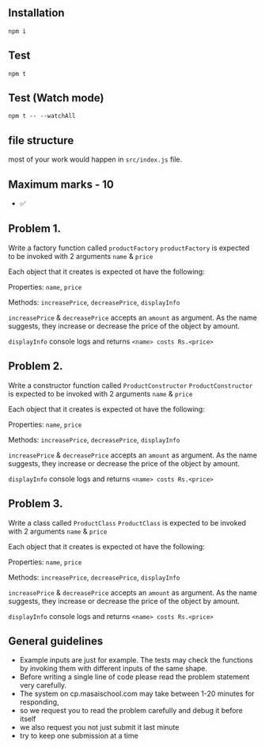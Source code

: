 ## Installation
```
npm i
```

## Test 
```
npm t
```

## Test (Watch mode)
```
npm t -- --watchAll
```

## file structure
most of your work would happen in `src/index.js` file.

## Maximum marks - 10
- ✅ 

## Problem 1.

Write a factory function called `productFactory`
`productFactory` is expected to be invoked with 2 arguments `name` & `price`

Each object that it creates is expected ot have the following:

Properties: `name`, `price`

Methods: `increasePrice`, `decreasePrice`, `displayInfo`
  
`increasePrice` & `decreasePrice` accepts an `amount` as argument. As the name suggests, they increase or decrease the price of the object by amount.

`displayInfo` console logs and returns `<name> costs Rs.<price>`

## Problem 2.

Write a constructor function called `ProductConstructor`
`ProductConstructor` is expected to be invoked with 2 arguments `name` & `price`

Each object that it creates is expected ot have the following:

Properties: `name`, `price`

Methods: `increasePrice`, `decreasePrice`, `displayInfo`
  
`increasePrice` & `decreasePrice` accepts an `amount` as argument. As the name suggests, they increase or decrease the price of the object by amount.

`displayInfo` console logs and returns `<name> costs Rs.<price>`

## Problem 3.

Write a class called `ProductClass`
`ProductClass` is expected to be invoked with 2 arguments `name` & `price`

Each object that it creates is expected ot have the following:

Properties: `name`, `price`

Methods: `increasePrice`, `decreasePrice`, `displayInfo`
  
`increasePrice` & `decreasePrice` accepts an `amount` as argument. As the name suggests, they increase or decrease the price of the object by amount.

`displayInfo` console logs and returns `<name> costs Rs.<price>`


## General guidelines
- Example inputs are just for example. The tests may check the functions by invoking them with different inputs of the same shape.
- Before writing a single line of code please read the problem statement very carefully.
- The system on cp.masaischool.com may take between 1-20 minutes for responding,
- so we request you to read the problem carefully and debug it before itself
- we also request you not just submit it last minute
- try to keep one submission at a time